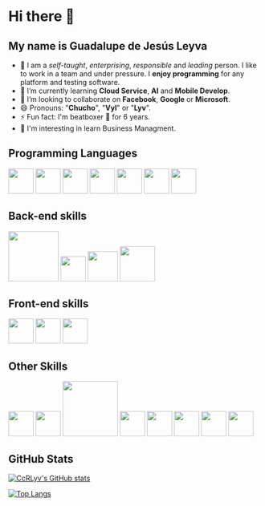 # Hi there 👋
## My name is Guadalupe de Jesús Leyva 
 
 - 🤔 I am a _self-taught_, _enterprising_, _responsible_ and _leading_ person. I like to work in a team and under pressure. I **enjoy programming** for any platform and testing software.
 - 🌱 I’m currently learning **Cloud Service**, **AI** and **Mobile Develop**.
 - 👯 I’m looking to collaborate on **Facebook**, **Google** or **Microsoft**.
 - 😄 Pronouns: "**Chucho**", "**Vyl**" or "**Lyv**".
 - ⚡ Fun fact: I'm beatboxer 🎤 for 6 years.
 - 🤔 I'm interesting in learn Business Managment.

## Programming Languages
<img src="https://i.pinimg.com/originals/5d/08/78/5d087850e740fc8f6fd767d121c28a58.png" width="50px"/> <img src="https://freevectorlogo.net/wp-content/uploads/2013/03/java-eps-vector-logo-400x400.png" width="50px"/> <img src="https://upload.wikimedia.org/wikipedia/commons/thumb/4/40/VB.NET_Logo.svg/1200px-VB.NET_Logo.svg.png" width="50px"/> <img src="https://hackr.io/tutorials/assembly-language/logo-assembly-language.svg?ver=1603208610" width="50px" /> <img src="https://muchoruidoypocasluces.com/forsale/img/logo-php.png" width="50px" /> <img src="https://upload.wikimedia.org/wikipedia/commons/thumb/9/99/Unofficial_JavaScript_logo_2.svg/800px-Unofficial_JavaScript_logo_2.svg.png" width="50px" /> <img src="https://upload.wikimedia.org/wikipedia/commons/thumb/c/c3/Python-logo-notext.svg/110px-Python-logo-notext.svg.png" width="50px" /> 

## Back-end skills
<img src="https://download.logo.wine/logo/MySQL/MySQL-Logo.wine.png" width="100px"/> <img src="https://upload.wikimedia.org/wikipedia/commons/thumb/2/29/Postgresql_elephant.svg/1200px-Postgresql_elephant.svg.png" width="50px"/> <img src="https://brandslogos.com/wp-content/uploads/thumbs/microsoft-sql-server-logo-vector.svg" width="60px"/> <img src="https://www.oracle.com/a/ocom/img/sql-dev.svg" width="70px" />

## Front-end skills
<img src="https://cdn.pixabay.com/photo/2017/08/05/11/16/logo-2582748_1280.png" width="50px"/> <img src="https://cdn.pixabay.com/photo/2017/08/05/11/16/logo-2582747_1280.png" width="50px"/> <img src="https://upload.wikimedia.org/wikipedia/commons/thumb/b/b2/Bootstrap_logo.svg/1024px-Bootstrap_logo.svg.png" width="50px"/>

## Other Skills
<img src="https://upload.wikimedia.org/wikipedia/commons/thumb/c/c2/Adobe_XD_CC_icon.svg/245px-Adobe_XD_CC_icon.svg.png" width="50px" /> <img src="https://git-scm.com/images/logos/downloads/Git-Icon-1788C.png" width="50px"/> <img src="https://unity3d.com/profiles/unity3d/themes/unity/images/pages/branding_trademarks/unity-masterbrand-black.png" width="110px"/> <img src="https://upload.wikimedia.org/wikipedia/commons/thumb/5/5f/Microsoft_Office_logo_%282019%E2%80%93present%29.svg/125px-Microsoft_Office_logo_%282019%E2%80%93present%29.svg.png" width="50px"/> <img src="https://upload.wikimedia.org/wikipedia/commons/thumb/3/35/Tux.svg/1200px-Tux.svg.png" width="50px"/>  <img src="https://logodownload.org/wp-content/uploads/2015/05/android-logo-3-2.png" width="50px"/> <img src="https://upload.wikimedia.org/wikipedia/commons/thumb/a/a3/.NET_Logo.svg/456px-.NET_Logo.svg.png" width="50px"/> <img src="https://st3.depositphotos.com/1985863/13551/v/450/depositphotos_135515040-stock-illustration-agile-development-illustration-design.jpg" width="50px" />

## GitHub Stats

[![CcRLyv's GitHub stats](https://github-readme-stats.vercel.app/api?username=CcRLyv&show_icons=true&theme=radical)](https://github.com/CcRLyv/github-readme-stats)

[![Top Langs](https://github-readme-stats.vercel.app/api/top-langs/?username=CcRLyv&layout=compact&show_icons=true&theme=radical)](https://github.com/CcRLyv/github-readme-stats)
